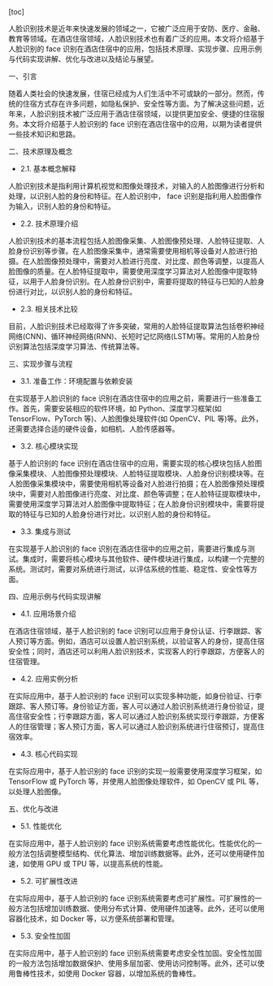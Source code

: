 
[toc]                    
                
                
人脸识别技术是近年来快速发展的领域之一，它被广泛应用于安防、医疗、金融、教育等领域。在酒店住宿领域，人脸识别技术也有着广泛的应用。本文将介绍基于人脸识别的 face 识别在酒店住宿中的应用，包括技术原理、实现步骤、应用示例与代码实现讲解、优化与改进以及结论与展望。

一、引言

随着人类社会的快速发展，住宿已经成为人们生活中不可或缺的一部分。然而，传统的住宿方式存在许多问题，如隐私保护、安全性等方面。为了解决这些问题，近年来，人脸识别技术被广泛应用于酒店住宿领域，以提供更加安全、便捷的住宿服务。本文将介绍基于人脸识别的 face 识别在酒店住宿中的应用，以期为读者提供一些技术知识和思路。

二、技术原理及概念

- 2.1. 基本概念解释

人脸识别技术是指利用计算机视觉和图像处理技术，对输入的人脸图像进行分析和处理，以识别人脸的身份和特征。在人脸识别中， face 识别是指利用人脸图像作为输入，识别人脸的身份和特征。

- 2.2. 技术原理介绍

人脸识别技术的基本流程包括人脸图像采集、人脸图像预处理、人脸特征提取、人脸身份识别等步骤。在人脸图像采集中，通常需要使用相机等设备对人脸进行拍摄。在人脸图像预处理中，需要对人脸进行亮度、对比度、颜色等调整，以提高人脸图像的质量。在人脸特征提取中，需要使用深度学习算法对人脸图像中提取特征，以用于人脸身份识别。在人脸身份识别中，需要将提取的特征与已知的人脸身份进行对比，以识别人脸的身份和特征。

- 2.3. 相关技术比较

目前，人脸识别技术已经取得了许多突破，常用的人脸特征提取算法包括卷积神经网络(CNN)、循环神经网络(RNN)、长短时记忆网络(LSTM)等。常用的人脸身份识别算法包括深度学习算法、传统算法等。

三、实现步骤与流程

- 3.1. 准备工作：环境配置与依赖安装

在实现基于人脸识别的 face 识别在酒店住宿中的应用之前，需要进行一些准备工作。首先，需要安装相应的软件环境，如 Python、深度学习框架(如 TensorFlow、PyTorch 等)、人脸图像处理软件(如 OpenCV、PIL 等)等。此外，还需要选择合适的硬件设备，如相机、人脸传感器等。

- 3.2. 核心模块实现

基于人脸识别的 face 识别在酒店住宿中的应用，需要实现的核心模块包括人脸图像采集模块、人脸图像预处理模块、人脸特征提取模块、人脸身份识别模块等。在人脸图像采集模块中，需要使用相机等设备对人脸进行拍摄；在人脸图像预处理模块中，需要对人脸图像进行亮度、对比度、颜色等调整；在人脸特征提取模块中，需要使用深度学习算法对人脸图像中提取特征；在人脸身份识别模块中，需要将提取的特征与已知的人脸身份进行对比，以识别人脸的身份和特征。

- 3.3. 集成与测试

在实现基于人脸识别的 face 识别在酒店住宿中的应用之前，需要进行集成与测试。集成时，需要将核心模块与其他软件、硬件模块进行集成，以构建一个完整的系统。测试时，需要对系统进行测试，以评估系统的性能、稳定性、安全性等方面。

四、应用示例与代码实现讲解

- 4.1. 应用场景介绍

在酒店住宿领域，基于人脸识别的 face 识别可以应用于身份认证、行李跟踪、客人预订等方面。例如，酒店可以设置人脸识别系统，以验证客人的身份，提高住宿安全性；同时，酒店还可以利用人脸识别技术，实现客人的行李跟踪，方便客人的住宿管理。

- 4.2. 应用实例分析

在实际应用中，基于人脸识别的 face 识别可以实现多种功能，如身份验证、行李跟踪、客人预订等。身份验证方面，客人可以通过人脸识别系统进行身份验证，提高住宿安全性；行李跟踪方面，客人可以通过人脸识别系统实现行李跟踪，方便客人的住宿管理；客人预订方面，客人可以通过人脸识别系统进行住宿预订，提高住宿效率。

- 4.3. 核心代码实现

在实际应用中，基于人脸识别的 face 识别的实现一般需要使用深度学习框架，如 TensorFlow 或 PyTorch 等，并使用人脸图像处理软件，如 OpenCV 或 PIL 等，以处理人脸图像。


五、优化与改进

- 5.1. 性能优化

在实际应用中，基于人脸识别的 face 识别系统需要考虑性能优化。性能优化的一般方法包括调整模型结构、优化算法、增加训练数据等。此外，还可以使用硬件加速，如使用 GPU 或 TPU 等，以提高系统的性能。

- 5.2. 可扩展性改进

在实际应用中，基于人脸识别的 face 识别系统需要考虑可扩展性。可扩展性的一般方法包括增加训练数据、使用分布式计算、使用硬件加速等。此外，还可以使用容器化技术，如 Docker 等，以方便系统部署和管理。

- 5.3. 安全性加固

在实际应用中，基于人脸识别的 face 识别系统需要考虑安全性加固。安全性加固的一般方法包括增加数据保护、使用多层加密、使用访问控制等。此外，还可以使用鲁棒性技术，如使用 Docker 容器，以增加系统的鲁棒性。

